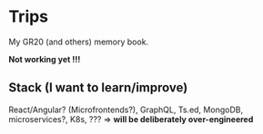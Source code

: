 # Trips

My GR20 (and others) memory book.

**Not working yet !!!**

## Stack (I want to learn/improve)

React/Angular? (Microfrontends?), GraphQL, Ts.ed, MongoDB, microservices?, K8s, ??? => **will be deliberately over-engineered**
